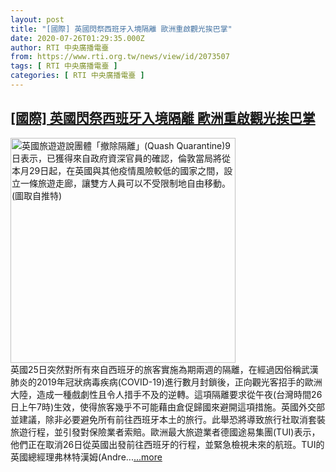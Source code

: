 ```yaml
---
layout: post
title: "[國際] 英國閃祭西班牙入境隔離 歐洲重啟觀光挨巴掌"
date: 2020-07-26T01:29:35.000Z
author: RTI 中央廣播電臺
from: https://www.rti.org.tw/news/view/id/2073507
tags: [ RTI 中央廣播電臺 ]
categories: [ RTI 中央廣播電臺 ]
---
```

<!--1595726975000-->
[[國際] 英國閃祭西班牙入境隔離 歐洲重啟觀光挨巴掌](https://www.rti.org.tw/news/view/id/2073507)
------

<div>
<img src="https://static.rti.org.tw/assets/thumbnails/2020/06/09/607fe50b6aee3d709c1a0f85cabb431b.jpg" width="360" alt="英國旅遊遊說團體「撤除隔離」(Quash Quarantine)9日表示，已獲得來自政府資深官員的確認，倫敦當局將從本月29日起，在英國與其他疫情風險較低的國家之間，設立一條旅遊走廊，讓雙方人員可以不受限制地自由移動。(圖取自推特)" title="英國旅遊遊說團體「撤除隔離」(Quash Quarantine)9日表示，已獲得來自政府資深官員的確認，倫敦當局將從本月29日起，在英國與其他疫情風險較低的國家之間，設立一條旅遊走廊，讓雙方人員可以不受限制地自由移動。(圖取自推特)"><br>英國25日突然對所有來自西班牙的旅客實施為期兩週的隔離，在經過因俗稱武漢肺炎的2019年冠狀病毒疾病(COVID-19)進行數月封鎖後，正向觀光客招手的歐洲大陸，造成一種戲劇性且令人措手不及的逆轉。這項隔離要求從午夜(台灣時間26日上午7時)生效，使得旅客幾乎不可能藉由倉促歸國來避開這項措施。英國外交部並建議，除非必要避免所有前往西班牙本土的旅行。此舉恐將導致旅行社取消套裝旅遊行程，並引發對保險業者索賠。歐洲最大旅遊業者德國途易集團(TUI)表示，他們正在取消26日從英國出發前往西班牙的行程，並緊急檢視未來的航班。TUI的英國總經理弗林特漢姆(Andre...<a target="_blank" href="https://www.rti.org.tw/news/view/id/2073507">...more</a>
</div>
